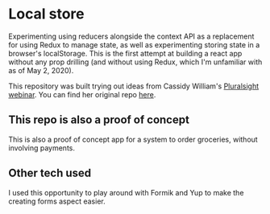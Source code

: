 # Local store

Experimenting using reducers alongside the context API as a replacement for using Redux to manage state, as well as experimenting storing state in a browser's localStorage. This is the first attempt at building a react app without any prop drilling (and without using Redux, which I'm unfamiliar with as of May 2, 2020).

This repository was built trying out ideas from Cassidy William's [Pluralsight webinar](https://www.youtube.com/watch?v=vrmpUCpmawg). You can find her original repo [here](https://github.com/cassidoo/reading-challenge-webinar). 

## This repo is also a proof of concept 

This is also a proof of concept app for a system to order groceries, without involving payments.

## Other tech used

I used this opportunity to play around with Formik and Yup to make the creating forms aspect easier. 
